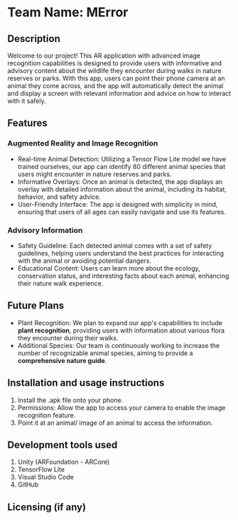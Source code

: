 # Team Name: MError
## Description
Welcome to our project! This AR application with advanced image recognition capabilities is designed to provide users with informative and advisory content about the wildlife they encounter during walks in nature reserves or parks. With this app, users can point their phone camera at an animal they come across, and the app will automatically detect the animal and display a screen with relevant information and advice on how to interact with it safely. 
## Features
### Augmented Reality and Image Recognition
- Real-time Animal Detection: Utilizing a Tensor Flow Lite model we have trained ourselves, our app can identify 80 different animal species that users might encounter in nature reserves and parks.
- Informative Overlays: Once an animal is detected, the app displays an overlay with detailed information about the animal, including its habitat, behavior, and safety advice.
- User-Friendly Interface: The app is designed with simplicity in mind, ensuring that users of all ages can easily navigate and use its features.
### Advisory Information
- Safety Guideline: Each detected animal comes with a set of safety guidelines, helping users understand the best practices for interacting with the animal or avoiding potential dangers.
- Educational Content: Users can learn more about the ecology, conservation status, and interesting facts about each animal, enhancing their nature walk experience.
## Future Plans
- Plant Recognition: We plan to expand our app's capabilities to include **plant recognition**, providing users with information about various flora they encounter during their walks.
- Additional Species: Our team is continuously working to increase the number of recognizable animal species, aiming to provide a **comprehensive nature guide**.


## Installation and usage instructions
1. Install the .apk file onto your phone.
2. Permissions: Allow the app to access your camera to enable the image recognition feature.
3. Point it at an animal/ image of an animal to access the information.
   
## Development tools used
1. Unity (ARFoundation - ARCore)
2. TensorFlow Lite
3. Visual Studio Code
4. GitHub

## Licensing (if any)

